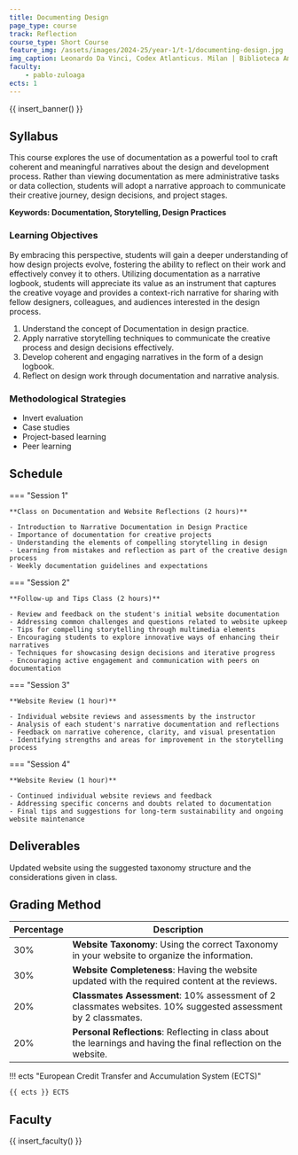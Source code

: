 ```yaml
---
title: Documenting Design
page_type: course
track: Reflection
course_type: Short Course
feature_img: /assets/images/2024-25/year-1/t-1/documenting-design.jpg
img_caption: Leonardo Da Vinci, Codex Atlanticus. Milan | Biblioteca Ambrosiana
faculty:
    - pablo-zuloaga
ects: 1
---
```


{{ insert_banner() }}

## Syllabus

This course explores the use of documentation as a powerful tool to craft coherent and meaningful narratives about the design and development process. Rather than viewing documentation as mere administrative tasks or data collection, students will adopt a narrative approach to communicate their creative journey, design decisions, and project stages.

**Keywords: Documentation, Storytelling, Design Practices**

### Learning Objectives

By embracing this perspective, students will gain a deeper understanding of how design projects evolve, fostering the ability to reflect on their work and effectively convey it to others. Utilizing documentation as a narrative logbook, students will appreciate its value as an instrument that captures the creative voyage and provides a context-rich narrative for sharing with fellow designers, colleagues, and audiences interested in the design process.

1. Understand the concept of Documentation in design practice.
2. Apply narrative storytelling techniques to communicate the creative process and design decisions effectively.
3. Develop coherent and engaging narratives in the form of a design logbook.
4. Reflect on design work through documentation and narrative analysis.

### Methodological Strategies

- Invert evaluation
- Case studies
- Project-based learning
- Peer learning

## Schedule

=== "Session 1"

    **Class on Documentation and Website Reflections (2 hours)**

    - Introduction to Narrative Documentation in Design Practice
    - Importance of documentation for creative projects
    - Understanding the elements of compelling storytelling in design
    - Learning from mistakes and reflection as part of the creative design process
    - Weekly documentation guidelines and expectations

=== "Session 2"

    **Follow-up and Tips Class (2 hours)**

    - Review and feedback on the student's initial website documentation
    - Addressing common challenges and questions related to website upkeep
    - Tips for compelling storytelling through multimedia elements
    - Encouraging students to explore innovative ways of enhancing their narratives
    - Techniques for showcasing design decisions and iterative progress
    - Encouraging active engagement and communication with peers on documentation

=== "Session 3"

    **Website Review (1 hour)**

    - Individual website reviews and assessments by the instructor
    - Analysis of each student's narrative documentation and reflections
    - Feedback on narrative coherence, clarity, and visual presentation
    - Identifying strengths and areas for improvement in the storytelling process
    
=== "Session 4"

    **Website Review (1 hour)**

    - Continued individual website reviews and feedback
    - Addressing specific concerns and doubts related to documentation
    - Final tips and suggestions for long-term sustainability and ongoing website maintenance

## Deliverables

Updated website using the suggested taxonomy structure and the considerations given in class.

## Grading Method

| Percentage             | Description                                                                                      |
| -----------------------| ------------------------------------                                                             |
| 30% | **Website Taxonomy**: Using the correct Taxonomy in your website to organize the information.                       |
| 30% | **Website Completeness**: Having the website updated with the required content at the reviews.                      |
| 20% | **Classmates Assessment**: 10% assessment of 2 classmates websites. 10% suggested assessment by 2 classmates.       |
| 20% | **Personal Reflections**: Reflecting in class about the learnings and having the final reflection on the website.   |

!!! ects "European Credit Transfer and Accumulation System (ECTS)"

    {{ ects }} ECTS

## Faculty

{{ insert_faculty() }}